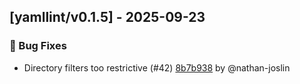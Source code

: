 ## [yamllint/v0.1.5] - 2025-09-23

### 🐛 Bug Fixes

- Directory filters too restrictive (#42) [8b7b938](https://github.com/act3-ai/dagger/commit/8b7b938767bde373ceca472398f6da673b329ea9) by @nathan-joslin



